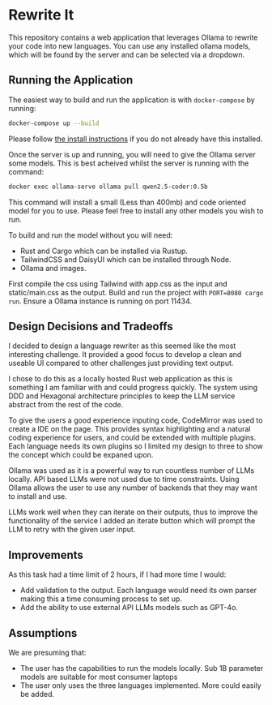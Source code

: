 # Rewrite It

This repository contains a web application that leverages Ollama to rewrite your code into new languages. You can use any installed ollama models, which will be found by the server and can be selected via a dropdown.

## Running the Application

The easiest way to build and run the application is with `docker-compose` by running:

```sh
docker-compose up --build
```

Please follow [the install instructions](https://docs.docker.com/compose/install/) if you do not already have this installed.

Once the server is up and running, you will need to give the Ollama server some models. This is best acheived whilst the server is running with the command:

```sh
docker exec ollama-serve ollama pull qwen2.5-coder:0.5b
```

This command will install a small (Less than 400mb) and code oriented model for you to use. Please feel free to install any other models you wish to run.

To build and run the model without you will need:

- Rust and Cargo which can be installed via Rustup.
- TailwindCSS and DaisyUI which can be installed through Node.
- Ollama and images.

First compile the css using Tailwind with app.css as the input and static/main.css as the output. Build and run the project with `PORT=8080 cargo run`. Ensure a Ollama instance is running on port 11434.

## Design Decisions and Tradeoffs

I decided to design a language rewriter as this seemed like the most interesting challenge. It provided a good focus to develop a clean and useable UI compared to other challenges just providing text output.

I chose to do this as a locally hosted Rust web application as this is something I am familiar with and could progress quickly. The system using DDD and Hexagonal architecture principles to keep the LLM service abstract from the rest of the code.

To give the users a good experience inputing code, CodeMirror was used to create a IDE on the page. This provides syntax highlighting and a natural coding experience for users, and could be extended with multiple plugins. Each language needs its own plugins so I limited my design to three to show the concept which could be expaned upon.

Ollama was used as it is a powerful way to run countless number of LLMs locally. API based LLMs were not used due to time constraints. Using Ollama allows the user to use any number of backends that they may want to install and use.

LLMs work well when they can iterate on their outputs, thus to improve the functionality of the service I added an iterate button which will prompt the LLM to retry with the given user input.

## Improvements

As this task had a time limit of 2 hours, if I had more time I would:

- Add validation to the output. Each language would need its own parser making this a time consuming process to set up.
- Add the ability to use external API LLMs models such as GPT-4o.

## Assumptions

We are presuming that:

- The user has the capabilities to run the models locally. Sub 1B parameter models are suitable for most consumer laptops
- The user only uses the three languages implemented. More could easily be added.
